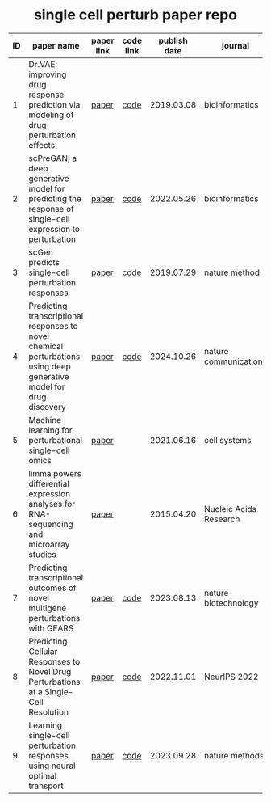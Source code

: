 <h1 style="text-align:center;">single cell perturb paper repo</h1>

|ID|paper name|paper link|code link|publish date|journal|
|---|---|---|---|---|---|
|1|Dr.VAE: improving drug response prediction via modeling of drug perturbation effects|[paper](https://doi.org/10.1093/bioinformatics/btz158)|[code](https://github.com/rampasek/DrVAE)|2019.03.08|bioinformatics|
|2|scPreGAN, a deep generative model for predicting the response of single-cell expression to perturbation|[paper](https://doi.org/10.1093/bioinformatics/btac357)|[code](https://github.com/JaneJiayiDong/scPreGAN)|2022.05.26|bioinformatics|
|3|scGen predicts single-cell perturbation responses|[paper](https://www.nature.com/articles/s41592-019-0494-8)|[code](https://github.com/theislab/scgen)|2019.07.29|nature method|
|4|Predicting transcriptional responses to novel chemical perturbations using deep generative model for drug discovery|[paper](https://doi.org/10.1038/s41467-024-53457-1)|[code](https://github.com/Perturbation-Response-Prediction/PRnet)|2024.10.26|nature communications|
|5|Machine learning for perturbational single-cell omics|[paper](https://doi.org/10.1016/j.cels.2021.05.016)||2021.06.16|cell systems|
|6|limma powers differential expression analyses for RNA-sequencing and microarray studies|[paper](https://doi.org/10.1093/nar/gkv007)||2015.04.20|Nucleic Acids Research|
|7|Predicting transcriptional outcomes of novel multigene perturbations with GEARS|[paper](https://doi.org/10.1038/s41587-023-01905-6)|[code](https://github.com/snap-stanford/GEARS)|2023.08.13|nature biotechnology|
|8|Predicting Cellular Responses to Novel Drug Perturbations at a Single-Cell Resolution|[paper](https://openreview.net/forum?id=vRrFVHxFiXJ)|[code](https://github.com/theislab/chemCPA)|2022.11.01|NeurIPS 2022|
|9|Learning single-cell perturbation responses using neural optimal transport|[paper](https://doi.org/10.1038/s41592-023-01969-x)|[code](https://github.com/bunnech/cellot)|2023.09.28|nature methods|
